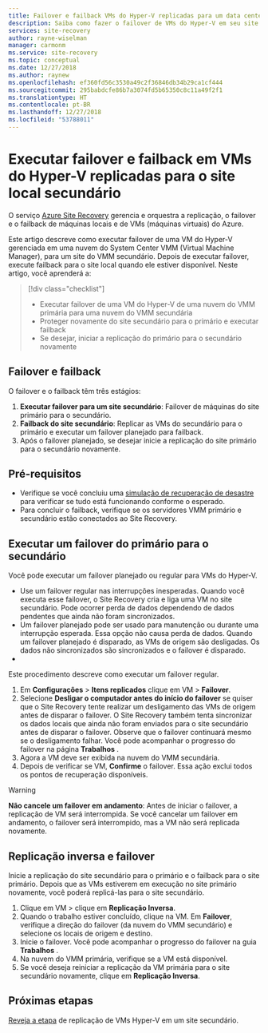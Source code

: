 ```yaml
---
title: Failover e failback VMs do Hyper-V replicadas para um data center secundário durante a recuperação de desastre com o Azure Site Recovery | Microsoft Docs
description: Saiba como fazer o failover de VMs do Hyper-V em seu site local secundário e fazer failback para o site primário, durante a recuperação de desastre com o Azure Site Recovery.
services: site-recovery
author: rayne-wiselman
manager: carmonm
ms.service: site-recovery
ms.topic: conceptual
ms.date: 12/27/2018
ms.author: raynew
ms.openlocfilehash: ef360fd56c3530a49c2f36846db34b29ca1cf444
ms.sourcegitcommit: 295babdcfe86b7a3074fd5b65350c8c11a49f2f1
ms.translationtype: HT
ms.contentlocale: pt-BR
ms.lasthandoff: 12/27/2018
ms.locfileid: "53788011"
---
```

# <a name="fail-over-and-fail-back-hyper-v-vms-replicated-to-your-secondary-on-premises-site"></a>Executar failover e failback em VMs do Hyper-V replicadas para o site local secundário

O serviço [Azure Site Recovery](site-recovery-overview.md) gerencia e orquestra a replicação, o failover e o failback de máquinas locais e de VMs (máquinas virtuais) do Azure.

Este artigo descreve como executar failover de uma VM do Hyper-V gerenciada em uma nuvem do System Center VMM (Virtual Machine Manager), para um site do VMM secundário. Depois de executar failover, execute failback para o site local quando ele estiver disponível. Neste artigo, você aprenderá a:

> [!div class="checklist"]
> * Executar failover de uma VM do Hyper-V de uma nuvem do VMM primária para uma nuvem do VMM secundária
> * Proteger novamente do site secundário para o primário e executar failback
> * Se desejar, iniciar a replicação do primário para o secundário novamente

## <a name="failover-and-failback"></a>Failover e failback

O failover e o failback têm três estágios:

1. **Executar failover para um site secundário**: Failover de máquinas do site primário para o secundário.
2. **Failback do site secundário**: Replicar as VMs do secundário para o primário e executar um failover planejado para failback.
3. Após o failover planejado, se desejar inicie a replicação do site primário para o secundário novamente.


## <a name="prerequisites"></a>Pré-requisitos

- Verifique se você concluiu uma [simulação de recuperação de desastre](hyper-v-vmm-test-failover.md) para verificar se tudo está funcionando conforme o esperado.
- Para concluir o failback, verifique se os servidores VMM primário e secundário estão conectados ao Site Recovery.



## <a name="run-a-failover-from-primary-to-secondary"></a>Executar um failover do primário para o secundário

Você pode executar um failover planejado ou regular para VMs do Hyper-V.

- Use um failover regular nas interrupções inesperadas. Quando você executa esse failover, o Site Recovery cria e liga uma VM no site secundário. Pode ocorrer perda de dados dependendo de dados pendentes que ainda não foram sincronizados.
- Um failover planejado pode ser usado para manutenção ou durante uma interrupção esperada. Essa opção não causa perda de dados. Quando um failover planejado é disparado, as VMs de origem são desligadas. Os dados não sincronizados são sincronizados e o failover é disparado. 
- 
Este procedimento descreve como executar um failover regular.


1. Em **Configurações** > **Itens replicados** clique em VM > **Failover**.
1. Selecione **Desligar o computador antes do início do failover** se quiser que o Site Recovery tente realizar um desligamento das VMs de origem antes de disparar o failover. O Site Recovery também tenta sincronizar os dados locais que ainda não foram enviados para o site secundário antes de disparar o failover. Observe que o failover continuará mesmo se o desligamento falhar. Você pode acompanhar o progresso do failover na página **Trabalhos** .
2. Agora a VM deve ser exibida na nuvem do VMM secundária.
3. Depois de verificar se VM, **Confirme** o failover. Essa ação exclui todos os pontos de recuperação disponíveis.

> [!WARNING]
> **Não cancele um failover em andamento**: Antes de iniciar o failover, a replicação de VM será interrompida. Se você cancelar um failover em andamento, o failover será interrompido, mas a VM não será replicada novamente.  


## <a name="reverse-replicate-and-failover"></a>Replicação inversa e failover

Inicie a replicação do site secundário para o primário e o failback para o site primário. Depois que as VMs estiverem em execução no site primário novamente, você poderá replicá-las para o site secundário.  

 
1. Clique em VM > clique em **Replicação Inversa**.
2. Quando o trabalho estiver concluído, clique na VM. Em **Failover**, verifique a direção do failover (da nuvem do VMM secundário) e selecione os locais de origem e destino. 
4. Inicie o failover. Você pode acompanhar o progresso do failover na guia **Trabalhos** .
5. Na nuvem do VMM primária, verifique se a VM está disponível.
6. Se você deseja reiniciar a replicação da VM primária para o site secundário novamente, clique em **Replicação Inversa**.

## <a name="next-steps"></a>Próximas etapas
[Reveja a etapa](hyper-v-vmm-disaster-recovery.md) de replicação de VMs Hyper-V em um site secundário.
